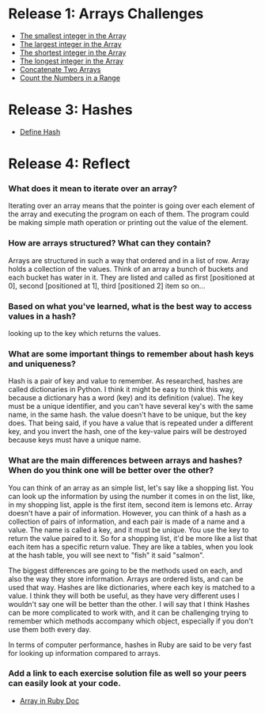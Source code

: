 # Release 1: Arrays Challenges

* [The smallest integer in the Array](https://github.com/f-ocal/phase-0/blob/master/week-4/smallest-integer/my_solution.rb)
* [The largest integer in the Array](https://github.com/f-ocal/phase-0/blob/master/week-4/largest-integer/my_solution.rb)
* [The shortest integer in the Array](https://github.com/f-ocal/phase-0/blob/master/week-4/shortest-string/my_solution.rb)
* [The longest integer in the Array](https://github.com/f-ocal/phase-0/blob/master/week-4/longest-string/my_solution.rb)
* [Concatenate Two Arrays](https://github.com/f-ocal/phase-0/blob/master/week-4/concatenate-arrays/my_solution.rb)
* [Count the Numbers in a Range](https://github.com/f-ocal/phase-0/blob/master/week-4/count-between/my_solution.rb)

# Release 3: Hashes
* [Define Hash](https://github.com/f-ocal/phase-0/blob/master/week-4/hash.rb)

# Release 4: Reflect

### What does it mean to iterate over an array?
Iterating over an array means that the pointer is going over each element of the array and executing the program on each of them. The program could be making simple math operation or printing out the value of the element.

### How are arrays structured? What can they contain?
Arrays are structured in such a way that ordered and in a list of row. Array holds a collection of the values. Think of an array a bunch of buckets and each bucket has water in it. They are listed and called as first [positioned at 0], second [positioned at 1], third [positioned 2] item so on...

### Based on what you've learned, what is the best way to access values in a hash?
looking up to the key which returns the values.
### What are some important things to remember about hash keys and uniqueness?

Hash is a pair of key and value to remember. As researched, hashes are called dictionaries in Python. I think it might be easy to think this way, because a dictionary has a word (key) and its definition (value). The key must be a unique identifier, and you can't have several key's with the same name, in the same hash. the value doesn't have to be unique, but the key does. That being said, if you have a value that is repeated under a different key, and you invert the hash, one of the key-value pairs will be destroyed because keys must have a unique name.

### What are the main differences between arrays and hashes? When do you think one will be better over the other?
You can think of an array as an simple list, let's say like a shopping list. You can look up the information by using the number it comes in on the list, like, in my shopping list, apple is the first item, second item is lemons etc. Array doesn't have a pair of information. However, you can think of a hash as a collection of pairs of information, and each pair is made of a name and a value.
The name is called a key, and it must be unique. You use the key to return the value paired to it.
So for a shopping list, it'd be more like a list that each item has a specific return value. They are like a tables, when you look at the hash table, you will see next to "fish" it said "salmon".

The biggest differences are going to be the methods used on each, and also the way they store information. Arrays are ordered lists, and can be used that way. Hashes are like dictionaries, where each key is matched to a value. I think they will both be useful, as they have very different uses I wouldn't say one will be better than the other. I will say that I think Hashes can be more complicated to work with, and it can be challenging trying to remember which methods accompany which object, especially if you don't use them both every day.

In terms of computer performance, hashes in Ruby are said to be very fast for looking up information compared to arrays.

### Add a link to each exercise solution file as well so your peers can easily look at your code.
* [Array in Ruby Doc](http://ruby-doc.org/core-2.2.0/Array.html#method-i-collect)
